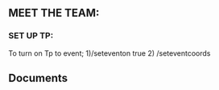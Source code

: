 

## **MEET THE  TEAM:**
### **SET UP TP:** 
To turn on Tp to event;
1)/seteventon true 
2) /seteventcoords


## Documents